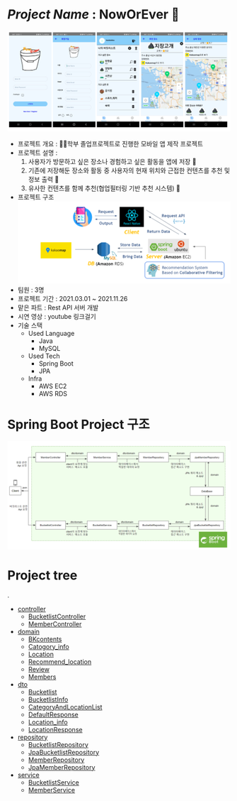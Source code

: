 # *Project Name* : **NowOrEver** 📝  
![앱 이미지](./image/app_images.png)
- 프로젝트 개요 : 🙋‍♂️학부 졸업프로젝트로 진행한 모바일 앱 제작 프로젝트  
- 프로젝트 설명 :  
   1. 사용자가 방문하고 싶은 장소나 경험하고 싶은 활동을 앱에 저장 📂  
   2. 기존에 저장해둔 장소와 활동 중 사용자의 현재 위치와 근접한 컨텐츠를 추천 및 정보 출력 🚩    
   3. 유사한 컨텐츠를 함께 추천(협업필터링 기반 추천 시스템) 🥳  
- 프로젝트 구조
![프로젝트 구조](./image/project_structure.png)  
- 팀원 : 3명
- 프로젝트 기간 : 2021.03.01 ~ 2021.11.26 
- 맡은 파트 : Rest API 서버 개발
- 시연 영상 : youtube 링크걸기
- 기술 스택  
   - Used Language
      - Java
      - MySQL
   - Used Tech
      - Spring Boot
      - JPA
   - Infra
      - AWS EC2
      - AWS RDS  
  
   
   
 # Spring Boot Project 구조
 ![Spring Boot 구조](./image/springboot_structure.png)  
 
  
  
# Project tree
.
 * [controller](/src/main/java/noobokmizz/noworever/controller)
   * [BucketlistController](/src/main/java/noobokmizz/noworever/controller/BucketlistController.java)
   * [MemberController](/src/main/java/noobokmizz/noworever/controller/MemberController.java)
 * [domain](/src/main/java/noobokmizz/noworever/domain)
   * [BKcontents](/src/main/java/noobokmizz/noworever/domain/BKcontents)
   * [Catogory_info](/src/main/java/noobokmizz/noworever/domain/Category_info)
   * [Location](/src/main/java/noobokmizz/noworever/domain/Location)
   * [Recommend_location](/src/main/java/noobokmizz/noworever/domain/Recommend_location)
   * [Review](/src/main/java/noobokmizz/noworever/domain/Review)
   * [Members](/src/main/java/noobokmizz/noworever/domain/Members)
 * [dto](/src/main/java/noobokmizz/noworever/dto)
   * [Bucketlist](/src/main/java/noobokmizz/noworever/dto/Bucketlist)
   * [BucketlistInfo](/src/main/java/noobokmizz/noworever/dto/BucketlistInfo)
   * [CategoryAndLocationList](/src/main/java/noobokmizz/noworever/dto/CategoryAndLocationLIst)
   * [DefaultResponse](/src/main/java/noobokmizz/noworever/dto/DefaultResponse)
   * [Location_info](/src/main/java/noobokmizz/noworever/dto/Location_info)
   * [LocationResponse](/src/main/java/noobokmizz/noworever/dto/LocationResponse)
 * [repository](/src/main/java/noobokmizz/noworever/repository)
    * [BucketlistRepository](/src/main/java/noobokmizz/noworever/repository/BucketlistRepository)
    * [JpaBucketlistRepository](/src/main/java/noobokmizz/noworever/repository/JpaBucketlistRepository)
    * [MemberRepository](/src/main/java/noobokmizz/noworever/repository/MemberRepository)
    * [JpaMemberRepository](/src/main/java/noobokmizz/noworever/repository/JpaMemberRepository)
 * [service](/src/main/java/noobokmizz/noworever/service)
    * [BucketlistService](/src/main/java/noobokmizz/noworever/service/BucketlistService)
    * [MemberService](/src/main/java/noobokmizz/noworever/service/MemberService)
